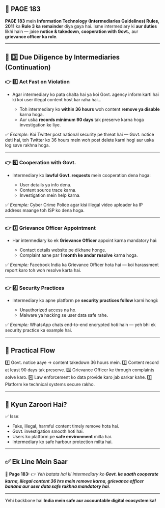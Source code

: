 ## 📄 **PAGE 183**

**PAGE 183** mein **Information Technology (Intermediaries Guidelines) Rules, 2011** ka **Rule 3 ka remainder** diya gaya hai.
Isme intermediary ki **aur duties** likhi hain — jaise **notice & takedown**, **cooperation with Govt.**, aur **grievance officer ka role**.

---

## 🔹 **3️⃣ Due Diligence by Intermediaries (Continuation)**

### 👉 **5️⃣ Act Fast on Violation**

* Agar intermediary ko pata chalta hai ya koi Govt. agency inform karti hai ki koi user illegal content host kar raha hai…

  * Toh intermediary ko **within 36 hours** woh content **remove ya disable** karna hoga.
  * Aur uska **records minimum 90 days** tak preserve karna hoga investigation ke liye.

✅ *Example:* Koi Twitter post national security pe threat hai — Govt. notice deti hai, toh Twitter ko 36 hours mein woh post delete karni hogi aur uska log save rakhna hoga.

---

### 👉 **6️⃣ Cooperation with Govt.**

* Intermediary ko **lawful Govt. requests** mein cooperation dena hoga:

  * User details ya info dena.
  * Content source trace karna.
  * Investigation mein help karna.

✅ *Example:* Cyber Crime Police agar kisi illegal video uploader ka IP address maange toh ISP ko dena hoga.

---

### 👉 **7️⃣ Grievance Officer Appointment**

* Har intermediary ko ek **Grievance Officer** appoint karna mandatory hai:

  * Contact details website pe dikhane honge.
  * Complaint aane par **1 month ke andar resolve** karna hoga.

✅ *Example:* Facebook India ka Grievance Officer hota hai — koi harassment report karo toh woh resolve karta hai.

---

### 👉 **8️⃣ Security Practices**

* Intermediary ko apne platform pe **security practices follow** karni hongi:

  * Unauthorized access na ho.
  * Malware ya hacking se user data safe rahe.

✅ *Example:* WhatsApp chats end-to-end encrypted hoti hain — yeh bhi ek security practice ka example hai.

---

## 🧩 **Practical Flow**

1️⃣ Govt. notice aaye → content takedown 36 hours mein.
2️⃣ Content record at least 90 days tak preserve.
3️⃣ Grievance Officer ke through complaints solve karo.
4️⃣ Law enforcement ko data provide karo jab sarkar kahe.
5️⃣ Platform ke technical systems secure rakho.

---

## 🔹 **Kyun Zaroori Hai?**

✅ Isse:

* Fake, illegal, harmful content timely remove hota hai.
* Govt. investigation smooth hoti hai.
* Users ko platform pe **safe environment** milta hai.
* Intermediary ko safe harbour protection milta hai.

---

## ✅ **Ek Line Mein Saar**

📌 **Page 183:**
👉 *Yeh batata hai ki intermediary ko **Govt. ke saath cooperate karna, illegal content 36 hrs mein remove karna, grievance officer banana aur user data safe rakhna mandatory hai**.*

---

Yehi backbone hai **India mein safe aur accountable digital ecosystem ka!**
